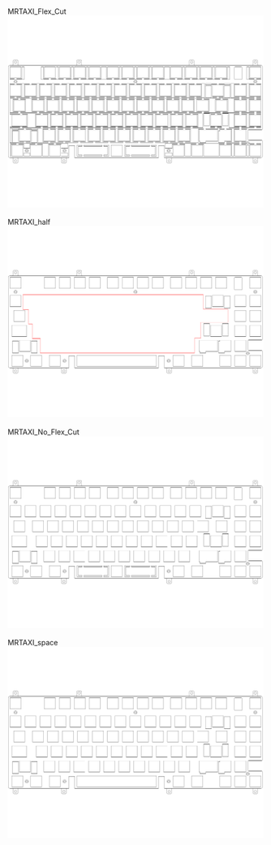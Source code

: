 <br/>MRTAXI_Flex_Cut<br/>![image](./MRTAXI_Flex_Cut.png)<br/>
<br/>MRTAXI_half<br/>![image](./MRTAXI_half.png)<br/>
<br/>MRTAXI_No_Flex_Cut<br/>![image](./MRTAXI_No_Flex_Cut.png)<br/>
<br/>MRTAXI_space<br/>![image](./MRTAXI_space.png)<br/>
